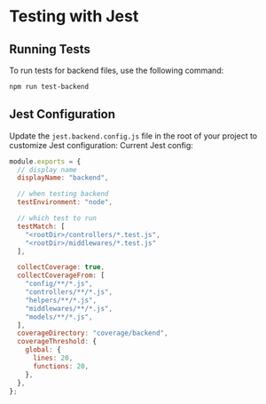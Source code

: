 # Testing with Jest

## Running Tests

To run tests for backend files, use the following command:
```sh
npm run test-backend
```

## Jest Configuration

Update the `jest.backend.config.js` file in the root of your project to customize Jest configuration:
Current Jest config:
```js
module.exports = {
  // display name
  displayName: "backend",

  // when testing backend
  testEnvironment: "node",

  // which test to run
  testMatch: [
    "<rootDir>/controllers/*.test.js", 
    "<rootDir>/middlewares/*.test.js"
  ],

  collectCoverage: true,
  collectCoverageFrom: [
    "config/**/*.js",
    "controllers/**/*.js",
    "helpers/**/*.js",
    "middlewares/**/*.js",
    "models/**/*.js",
  ],
  coverageDirectory: "coverage/backend",
  coverageThreshold: {
    global: {
      lines: 20,
      functions: 20,
    },
  },
};
```
